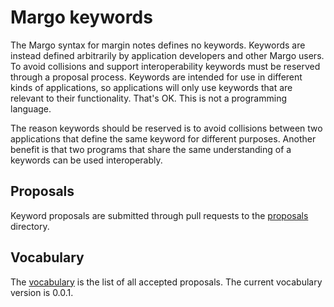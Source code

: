 # Margo keywords

The Margo syntax for margin notes defines no keywords. Keywords are instead
defined arbitrarily by application developers and other Margo users. To avoid
collisions and support interoperability keywords must be reserved through a
proposal process. Keywords are intended for use in different kinds of
applications, so applications will only use keywords that are relevant to their
functionality. That's OK. This is not a programming language.

The reason keywords should be reserved is to avoid collisions between two
applications that define the same keyword for different purposes. Another
benefit is that two programs that share the same understanding of a keywords can
be used interoperably.

## Proposals

Keyword proposals are submitted through pull requests to the [proposals](proposals) directory.  

## Vocabulary

The [vocabulary](vocabulary.md) is the list of all accepted proposals. The current vocabulary version is 0.0.1.

